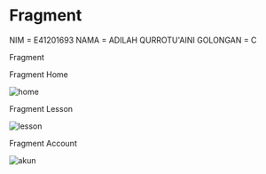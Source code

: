 # Fragment

NIM = E41201693
NAMA = ADILAH QURROTU'AINI
GOLONGAN = C

Fragment

Fragment Home


![home](https://user-images.githubusercontent.com/33256041/137099971-933ef4a3-a52c-4fdd-9362-b55acb1dac83.jpg)


Fragment Lesson


![lesson](https://user-images.githubusercontent.com/33256041/137100013-40c6589d-ffbc-4988-883c-cf218ff13276.jpg)


Fragment Account

![akun](https://user-images.githubusercontent.com/33256041/137100041-a00e0482-2f90-4b3a-99c8-40c4b78ba0f0.jpg)
